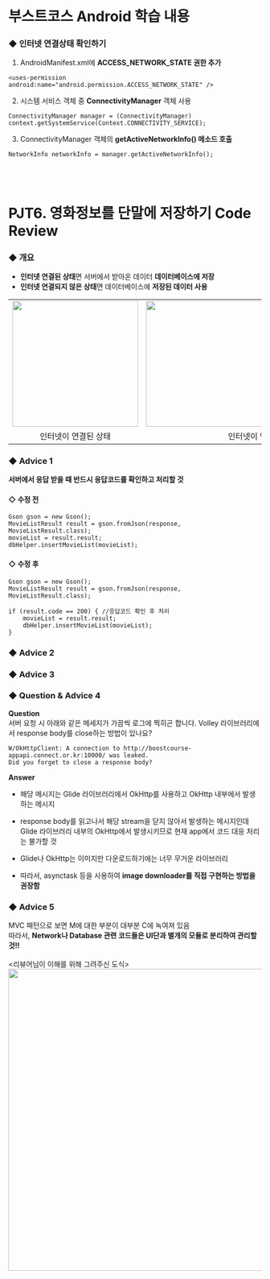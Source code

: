 # 부스트코스 Android 학습 내용
### ◆ 인터넷 연결상태 확인하기
1) AndroidManifest.xml에 <b>ACCESS_NETWORK_STATE 권한 추가</b>
```
<uses-permission android:name="android.permission.ACCESS_NETWORK_STATE" />
```
2) 시스템 서비스 객체 중 <b>ConnectivityManager</b> 객체 사용
```
ConnectivityManager manager = (ConnectivityManager) context.getSystemService(Context.CONNECTIVITY_SERVICE);
```
3) ConnectivityManager 객체의 <b>getActiveNetworkInfo() 메소드 호출</b>
 ```
 NetworkInfo networkInfo = manager.getActiveNetworkInfo();
 ```
<br><br>
# PJT6. 영화정보를 단말에 저장하기 Code Review
### ◆ 개요
+ <b>인터넷 연결된 상태</b>면 서버에서 받아온 데이터 <b>데이터베이스에 저장</b><br>
+ <b>인터넷 연결되지 않은 상태</b>면 데이터베이스에 <b>저장된 데이터 사용</b><br>
<table>
  <tr>
   <td><img src="https://user-images.githubusercontent.com/25261296/63632462-528bab80-c671-11e9-921e-08c6fbbdd188.png" width="250"></td>
   <td><img src="https://user-images.githubusercontent.com/25261296/63632463-528bab80-c671-11e9-8cf6-27bf9f37081f.png" width="250"></td>
   <td><img src="https://user-images.githubusercontent.com/25261296/63632464-528bab80-c671-11e9-94ab-7361136382a3.png" width="250"></td>
  </tr>
  <tr>
   <td align="center">인터넷이 연결된 상태</td>
   <td colspan="2" align="center">인터넷이 연결되지 않은 상태</td>
  </tr>
</table>

### ◆ Advice 1
<b>서버에서 응답 받을 때 반드시 응답코드를 확인하고 처리할 것</b><br>
#### ◇ 수정 전
```
Gson gson = new Gson();
MovieListResult result = gson.fromJson(response, MovieListResult.class);
movieList = result.result;
dbHelper.insertMovieList(movieList);
```
#### ◇ 수정 후
```
Gson gson = new Gson();
MovieListResult result = gson.fromJson(response, MovieListResult.class);

if (result.code == 200) { //응답코드 확인 후 처리
    movieList = result.result;
    dbHelper.insertMovieList(movieList);
}
```
### ◆ Advice 2
### ◆ Advice 3
### ◆ Question & Advice 4
<b>Question</b><br>
서버 요청 시 아래와 같은 메세지가 가끔씩 로그에 찍히곤 합니다. Volley 라이브러리에서 response body를 close하는 방법이 있나요?
``` 
W/OkHttpClient: A connection to http://boostcourse-appapi.connect.or.kr:10000/ was leaked. 
Did you forget to close a response body? 
```
<b>Answer</b><br>
+ 해당 메시지는 Glide 라이브러리에서 OkHttp를 사용하고 OkHttp 내부에서 발생하는 메시지

+ response body를 읽고나서 해당 stream을 닫지 않아서 발생하는 메시지인데 Glide 라이브러리 내부의 OkHttp에서 발생시키므로 현재 app에서 코드 대응 처리는 불가할 것

+ Glide나 OkHttp는 이미지만 다운로드하기에는 너무 무거운 라이브러리

+ 따라서, asynctask 등을 사용하여 <b>image downloader를 직접 구현하는 방법을 권장함</b>
### ◆ Advice 5
MVC 패턴으로 보면 M에 대한 부분이 대부분 C에 녹여져 있음<br>
따라서, <b>Network나 Database 관련 코드들은 UI단과 별개의 모듈로 분리하여 관리할 것!!</b><br><br>
&lt;리뷰어님이 이해를 위해 그려주신 도식&gt;<br>
<img src="https://user-images.githubusercontent.com/25261296/63632798-5f5fcd80-c678-11e9-9ba1-bc5d20115700.PNG" width="600">
